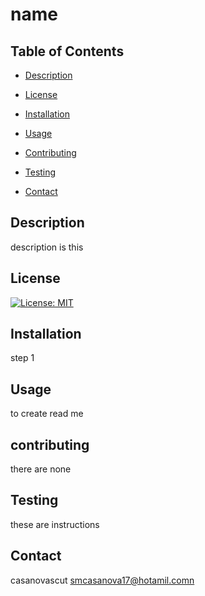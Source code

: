 # name

## Table of Contents

* [Description](#description)

* [License](#license)

* [Installation](#installation)

* [Usage](#usage)

* [Contributing](#contributing)

* [Testing](#testing)

* [Contact](#contact)

## Description

description is this

## License
[![License: MIT](https://img.shields.io/badge/License-MIT-yellow.svg)](https://opensource.org/licenses/MIT)

## Installation

step 1

## Usage

to create read me

## contributing
there are none

## Testing

these are instructions

## Contact

casanovascut
smcasanova17@hotamil.comn
